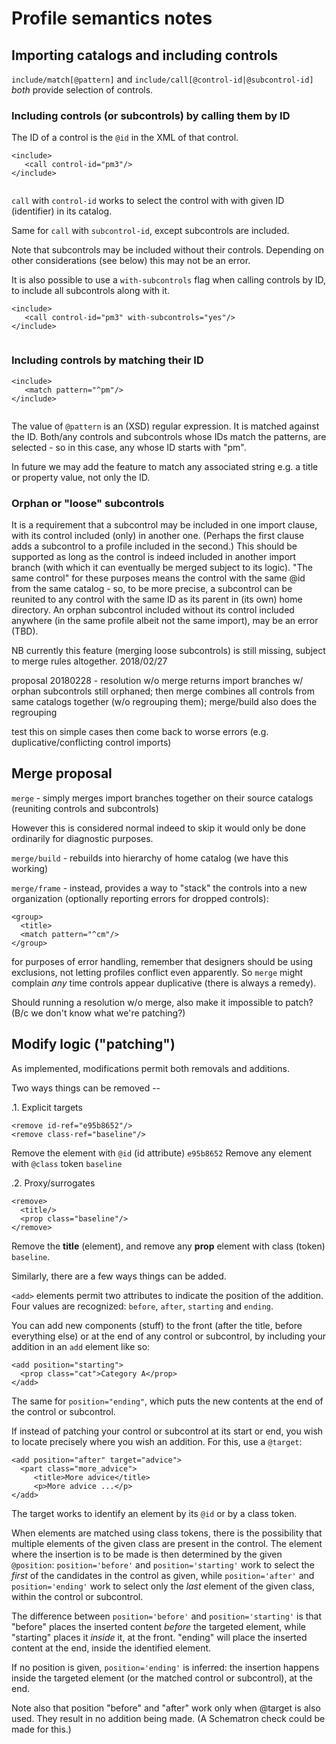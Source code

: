 # Profile semantics notes

## Importing catalogs and including controls
`include/match[@pattern]` and `include/call[@control-id|@subcontrol-id]` *both* provide selection of controls.

### Including controls (or subcontrols) by calling them by ID

The ID of a control is the `@id` in the XML of that control.

```
<include>
   <call control-id="pm3"/>
</include>
      
```

`call` with `control-id` works to select the control with with given ID (identifier) in its catalog.

Same for `call` with `subcontrol-id`, except subcontrols are included.

Note that subcontrols may be included without their controls. Depending on other considerations (see below) this may not be an error.

It is also possible to use a `with-subcontrols` flag when calling controls by ID, to include all subcontrols along with it.


```
<include>
   <call control-id="pm3" with-subcontrols="yes"/>
</include>
      
```

### Including controls by matching their ID

```
<include>
   <match pattern="^pm"/>
</include>
      
```

The value of `@pattern` is an (XSD) regular expression. It is matched against the ID. Both/any controls and subcontrols whose IDs match the patterns, are selected - so in this case, any whose ID starts with "pm".

In future we may add the feature to match any associated string e.g. a title or property value, not only the ID.

### Orphan or "loose" subcontrols

It is a requirement that a subcontrol may be included in one import clause, with its control included (only) in another one. (Perhaps the first clause adds a subcontrol to a profile included in the second.) This should be supported as long as the control is indeed included in another import branch (with which it can eventually be merged subject to its logic). "The same control" for these purposes means the control with the same @id from the same catalog - so, to be more precise, a subcontrol can be reunited to any control with the same ID as its parent in (its own) home directory. An orphan subcontrol included without its control included anywhere (in the same profile albeit not the same import), may be an error (TBD).

NB currently this feature (merging loose subcontrols) is still missing, subject to merge rules altogether. 2018/02/27

proposal 20180228 - resolution w/o merge returns import branches w/ orphan subcontrols still orphaned; then merge combines all controls from same catalogs together (w/o regrouping them); merge/build also does the regrouping

test this on simple cases then come back to worse errors (e.g. duplicative/conflicting control imports)

## Merge proposal

`merge` - simply merges import branches together on their source catalogs (reuniting controls and subcontrols)

However this is considered normal indeed to skip it would only be done ordinarily for diagnostic purposes.

`merge/build` - rebuilds into hierarchy of home catalog (we have this working)

`merge/frame` - instead, provides a way to "stack" the controls into a new organization (optionally reporting errors for dropped controls):

```
<group>
  <title>
  <match pattern="^cm"/>
</group>
```

for purposes of error handling, remember that designers should be using exclusions, not letting profiles conflict even apparently. So `merge` might complain *any* time controls appear duplicative (there is always a remedy).

Should running a resolution w/o merge, also make it impossible to patch? (B/c we don't know what we're patching?)

## Modify logic ("patching")

As implemented, modifications permit both removals and additions.

Two ways things can be removed --

.1. Explicit targets

```
<remove id-ref="e95b8652"/>
<remove class-ref="baseline"/>
```

Remove the element with `@id` (id attribute) `e95b8652`
Remove any element with `@class` token `baseline`

.2. Proxy/surrogates

```
<remove>
  <title/>
  <prop class="baseline"/>
</remove>
```

Remove the **title** (element), and remove any **prop** element with class (token) `baseline`.

Similarly, there are a few ways things can be added.

`<add>` elements permit two attributes to indicate the position of the addition. Four values are recognized: `before`, `after`, `starting` and `ending`.

You can add new components (stuff) to the front (after the title, before everything else) or at the end of any control or subcontrol, by including your addition in an `add` element like so:

```
<add position="starting">
  <prop class="cat">Category A</prop>
</add>
```

The same for `position="ending"`, which puts the new contents at the end of the control or subcontrol.

If instead of patching your control or subcontrol at its start or end, you wish to locate precisely where you wish an addition. For this, use a `@target`:

```
<add position="after" target="advice">
  <part class="more_advice">
     <title>More advice</title>
     <p>More advice ...</p>
</add>
```

The target works to identify an element by its `@id` or by a class token.

When elements are matched using class tokens, there is the possibility that multiple elements of the given class are present in the control. The element where the insertion is to be made is then determined by the given `@position`:  `position='before'` and `position='starting'` work to select the *first* of the candidates in the control as given, while  `position='after'` and `position='ending'` work to select only the *last* element of the given class, within the control or subcontrol.

The difference between `position='before'` and `position='starting'` is that "before" places the inserted content *before* the targeted element, while "starting" places it *inside* it, at the front. "ending" will place the inserted content at the end, inside the identified element.

If no position is given, `position='ending'` is inferred: the insertion happens inside the targeted element (or the matched control or subcontrol), at the end.

Note also that position "before" and "after" work only when @target is also used. They result in no addition being made. (A Schematron check could be made for this.)



